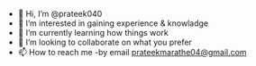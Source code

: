 - 👋 Hi, I’m @prateek040
- 👀 I’m interested in gaining experience & knowladge
- 🌱 I’m currently learning how things work 
- 💞️ I’m looking to collaborate on what you prefer
- 📫 How to reach me -by email prateekmarathe04@gmail.com

<!---
prateek040/prateek040 is a ✨ special ✨ repository because its `README.md` (this file) appears on your GitHub profile.
You can click the Preview link to take a look at your changes.
--->

